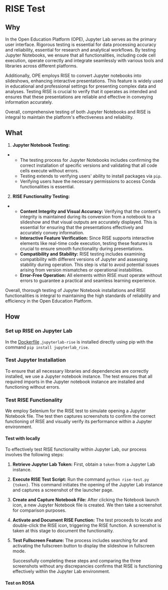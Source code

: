 # RISE Test

## Why

In the Open Education Platform (OPE), Jupyter Lab serves as the primary user interface. Rigorous testing is essential for data processing accuracy and reliability, essential for research and analytical workflows. By testing Jupyter Notebooks, we ensure that all functionalities, including code cell execution, operate correctly and integrate seamlessly with various tools and libraries across different platforms.

Additionally, OPE employs RISE to convert Jupyter notebooks into slideshows, enhancing interactive presentations. This feature is widely used in educational and professional settings for presenting complex data and analyses. Testing RISE is crucial to verify that it operates as intended and ensures that these presentations are reliable and effective in conveying information accurately.

Overall, comprehensive testing of both Jupyter Notebooks and RISE is integral to maintain the platform's effectiveness and reliability.



## What

1. **Jupyter Notebook Testing:**

- - The testing process for Jupyter Notebooks includes confirming the correct installation of specific versions and validating that all code cells execute without errors. 
  - Testing extends to verifying users' ability to install packages via `pip`.
  - Verifying users have the necessary permissions to access Conda functionalities is essential.

2. **RISE Functionality Testing:**

- - **Content Integrity and Visual Accuracy:** Verifying that the content's integrity is maintained during its conversion from a notebook to a slideshow and that visual outputs are accurately displayed. This is essential for ensuring that the presentations effectively and accurately convey information.
  - **Interactive Feature Verification:** Since RISE supports interactive elements like real-time code execution, testing these features is crucial to ensure smooth functionality during presentations.
  - **Compatibility and Stability:** RISE testing includes examining compatibility with different versions of Jupyter and assessing stability during operation. This step is vital to avoid potential issues arising from version mismatches or operational instabilities.
  - **Error-Free Operation:** All elements within RISE must operate without errors to guarantee a practical and seamless learning experience.

Overall, thorough testing of Jupyter Notebook installations and RISE functionalities is integral to maintaining the high standards of reliability and efficiency in the Open Education Platform.



## How

### Set up RISE on Jupyter Lab

In the [Dockerfile](https://github.com/OPEFFORT/OPE-Testing/blob/5df4c895e9e30ee24b36a4b295a5a9613d7853d4/base/Dockerfile#L49C6-L49C6) ,`jupyterlab-rise` is installed directly using pip with the command ```pip install jupyterlab_rise```.

### Test Jupyter Installation

To ensure that all necessary libraries and dependencies are correctly installed, we use a Jupyter notebook instance.  The test ensures that all required imports in the  Jupyter notebook instance are installed and functioning without errors.

### Test RISE Functionality

We employ Selenium for the RISE test to simulate opening a Jupyter Notebook file. The test then captures screenshots to confirm the correct functioning of RISE and visually verify its performance within a  Jupyter environment.

#### Test with locally

To effectively test RISE functionality within Jupyter Lab, our process involves the following steps:

1. **Retrieve Jupyter Lab Token:** First, obtain a `token` from a Jupyter Lab instance.

2. **Execute RISE Test Script:** Run the command `python rise-test.py {token}`. This command initiates the opening of the Jupyter Lab instance and captures a screenshot of the launcher page.

3. **Create and Capture Notebook File:** After clicking the Notebook launch icon, a new Jupyter Notebook file is created. We then take a screenshot for comparison purposes.

4. **Activate and Document RISE Function:** The test proceeds to locate and double-click the RISE icon, triggering the RISE function. A screenshot is taken at this stage to document the functionality.

5. **Test Fullscreen Feature:** The process includes searching for and activating the fullscreen button to display the slideshow in fullscreen mode.

   Successfully completing these steps and comparing the three screenshots without any discrepancies confirms that RISE is functioning  effectively within the Jupyter Lab environment.

#### Test on ROSA

